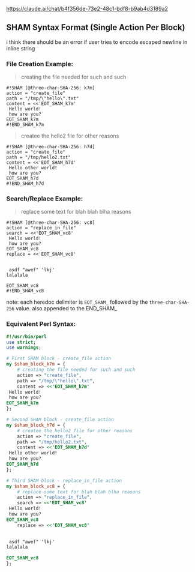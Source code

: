 
https://claude.ai/chat/b4f356de-73e2-48c1-bdf8-b9ab4d3189a2

## SHAM Syntax Format (Single Action Per Block)

i think there should be an error if user tries to encode escaped newline in inline string

### File Creation Example:


> creating the file needed for such and such
```
#!SHAM [@three-char-SHA-256: k7m]
action = "create_file"
path = "/tmp/\"hello\".txt"
content = <<'EOT_SHAM_k7m'
 Hello world!
 how are you?
EOT_SHAM_k7m
#!END_SHAM_k7m
```

> createe the hello2 file for other reasons
```
#!SHAM [@three-char-SHA-256: h7d]
action = "create_file"
path = "/tmp/hello2.txt"
content = <<'EOT_SHAM_h7d'
 Hello other world!
 how are you?
EOT_SHAM_h7d
#!END_SHAM_h7d
```

### Search/Replace Example:
>replace some text for blah blah blha reasons
```
#!SHAM [@three-char-SHA-256: vc8]
action = "replace_in_file"
search = <<'EOT_SHAM_vc8'
 Hello world!
 how are you?
EOT_SHAM_vc8
replace = <<'EOT_SHAM_vc8'

   
 asdf "awef" 'lkj'
lalalala 

EOT_SHAM_vc8
#!END_SHAM_vc8
```

note: each heredoc delimiter is `EOT_SHAM_` followed by the `three-char-SHA-256` value. also appended to the END_SHAM_


### Equivalent Perl Syntax:

```perl
#!/usr/bin/perl
use strict;
use warnings;

# First SHAM block - create_file action
my $sham_block_k7m = {
    # creating the file needed for such and such
    action => "create_file",
    path => "/tmp/\"hello\".txt",
    content => <<'EOT_SHAM_k7m'
 Hello world!
 how are you?
EOT_SHAM_k7m
};

# Second SHAM block - create_file action
my $sham_block_h7d = {
    # createe the hello2 file for other reasons
    action => "create_file",
    path => "/tmp/hello2.txt",
    content => <<'EOT_SHAM_h7d'
 Hello other world!
 how are you?
EOT_SHAM_h7d
};

# Third SHAM block - replace_in_file action
my $sham_block_vc8 = {
    # replace some text for blah blah blha reasons
    action => "replace_in_file",
    search => <<'EOT_SHAM_vc8'
 Hello world!
 how are you?
EOT_SHAM_vc8
    replace => <<'EOT_SHAM_vc8'

   
 asdf "awef" 'lkj'
lalalala 

EOT_SHAM_vc8
};
```
